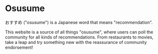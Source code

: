 # Osusume

おすすめ ("osusume") is a Japanese word that means "recommendation".

This website is a source of all things "osusume", where users can poll the
community for all kinds of recommendations. From restaurants to movies, take
a leap and try something new with the reassurance of community endorsement!
